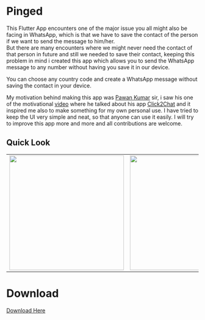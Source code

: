 # Pinged

This Flutter App encounters one of the major issue you all might also be facing in WhatsApp, which is that we have to save the contact of the person if we want to send the message to him/her.<br>
But there are many encounters where we might never need the contact of that person in future and still we needed to save their contact, keeping this problem in mind i created this app which allows you to send the WhatsApp message to any number without having you save it in our device.<br>

You can choose any country code and create a WhatsApp message without saving the contact in your device.<br>

My motivation behind making this app was <a href="https://github.com/iampawan">Pawan Kumar</a> sir, i saw his one of the motivational <a href="https://youtu.be/Py5S8Lbp63Y">video</a> where he talked about his app <a href="http://bit.ly/click2analyze">Click2Chat</a> and it inspired me also to make something for my own personal use.
I have tried to keep the UI very simple and neat, so that anyone can use it easily. I will try to improve this app more and more and all contributions are welcome.

## Quick Look 

|                                                              |               |
| ----------------------------------------------- | -------------------------- | 
<img src="https://github.com/SatYu26/Pinged/blob/main/assets/Screenshot/SS1.jpg" width="300" style="float:right">| <img src="https://github.com/SatYu26/Pinged/blob/main/assets/Screenshot/SS2.jpg" width="300" style="float:right">|

# Download

<a href="https://github.com/SatYu26/Pinged/releases/download/v2.0.0/Pinged.apk">Download Here</a>
